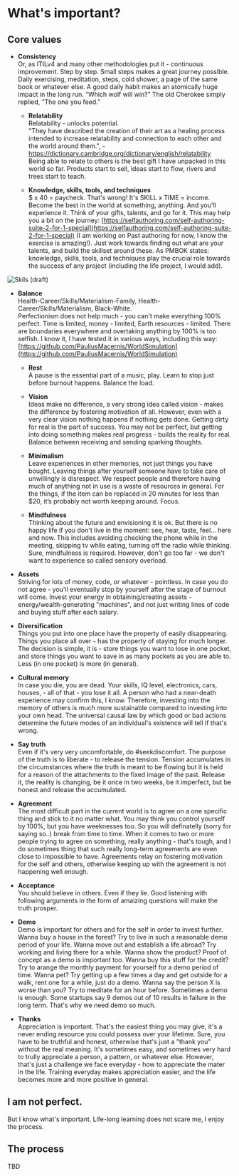 # What's important?

## Core values

- **Consistency**  
Or, as ITILv4 and many other methodologies put it - continuous improvement. Step by step. Small steps makes a great journey possible. Daily exercising, meditation, steps, cold shower, a page of the same book or whatever else. A good daily habit makes an atomically huge impact in the long run. “Which wolf will win?” The old Cherokee simply replied, “The one you feed.”  

  - **Relatability**  
Relatability - unlocks potential.  
"They have described the creation of their art as a healing process intended to increase relatability and connection to each other and the world around them.", - https://dictionary.cambridge.org/dictionary/english/relatability  
Being able to relate to others is the best gift I have unpacked in this world so far. Products start to sell, ideas start to flow, rivers and trees start to teach.  

  - **Knowledge, skills, tools, and techniques**  
$ x 40 = paycheck. That's wrong! It's SKILL x TIME = income.  
Become the best in the world at something, anything. And you'll experience it. Think of your gifts, talents, and go for it. This may help you a bit on the journey: [https://selfauthoring.com/self-authoring-suite-2-for-1-special](https://selfauthoring.com/self-authoring-suite-2-for-1-special) (I am working on Past authoring for now, I know the exercise is amazing!). Just work towards finding out what are your talents, and build the skillset around these. As PMBOK states: knowledge, skills, tools, and techniques play the crucial role towards the success of any project (including the life project, I would add).   

![Skils (draft)](https://raw.githubusercontent.com/PauliusMacernis/pauliusmacernis.github.io/main/dunning-kruger--effect.png "Skills (draft)")

- **Balance**  
Health-Career/Skills/Materialism-Family, Health-Career/Skills/Materialism, Black-White.  
Perfectionism does not help much - you can't make everything 100% perfect. Time is limited, money - limited, Earth resources - limited. There are boundaries everywhere and overtaking anything by 100% is too selfish. I know it, I have tested it in various ways, including this way: [https://github.com/PauliusMacernis/WorldSimulation](https://github.com/PauliusMacernis/WorldSimulation)  

  - **Rest**  
A pause is the essential part of a music, play. Learn to stop just before burnout happens. Balance the load.    

  - **Vision**  
Ideas make no difference, a very strong idea called vision - makes the difference by fostering motivation of all. However, even with a very clear vision nothing happens if nothing gets done. Getting dirty for real is the part of success. You may not be perfect, but getting into doing something makes real progress - builds the reality for real. Balance between receiving and sending sparking thoughts.  

  - **Minimalism**  
Leave experiences in other memories, not just things you have bought. Leaving things after yourself someone have to take care of unwillingly is disrespect. We respect people and therefore having much of anything not in use is a waste of resources in general. For the things, if the item can be replaced in 20 minutes for less than $20, it’s probably not worth keeping around. Focus.   

  - **Mindfulness**  
Thinking about the future and envisioning it is ok. But there is no happy life if you don't live in the moment: see, hear, taste, feel... here and now. This includes avoiding checking the phone while in the meeting, skipping tv while eating, turning off the radio while thinking.  Sure, mindfulness is required. However, don't go too far - we don't want to experience so called sensory overload.  

- **Assets**  
Striving for lots of money, code, or whatever - pointless. In case you do not agree - you'll eventually stop by yourself after the stage of burnout will come. Invest your energy in obtaining/creating assets - energy/wealth-generating "machines", and not just writing lines of code and buying stuff after each salary.  

- **Diversification**  
Things you put into one place have the property of easily disappearing. Things you place all over - has the property of staying for much longer. The decision is simple, it is - store things you want to lose in one pocket, and store things you want to save in as many pockets as you are able to. Less (in one pocket) is more (in general).  

- **Cultural memory**  
In case you die, you are dead. Your skills, IQ level, electronics, cars, houses, - all of that - you lose it all. A person who had a near-death experience may confirm this, I know. Therefore, investing into the memory of others is much more sustainable compared to investing into your own head. The universal causal law by which good or bad actions determine the future modes of an individual's existence will tell if that's wrong.  

- **Say truth**  
Even if it's very very uncomfortable, do #seekdiscomfort. The purpose of the truth is to liberate - to release the tension. Tension accumulates in the circumstances where the truth is meant to be flowing but it is held for a reason of the attachments to the fixed image of the past. Release it, the reality is changing, be it once in two weeks, be it imperfect, but be honest and release the accumulated.  

- **Agreement**  
The most difficult part in the current world is to agree on a one specific thing and stick to it no matter what. You may think you control yourself by 100%, but you have weeknesses too. So you will definatelly (sorry for saying so..) break from time to time. When it comes to two or more people trying to agree on something, really anything - that's tough, and I do sometimes thing that such really long-term agreements are even close to impossible to have. Agreements relay on fostering motivation for the self and others, otherwise keeping up with the agreement is not happening well enough.  

- **Acceptance**  
You should believe in others. Even if they lie. Good listening with following arguments in the form of amaizing questions will make the truth prosper.  

- **Demo**  
Demo is important for others and for the self in order to invest further. Wanna buy a house in the forest? Try to live in such a reasonable demo period of your life. Wanna move out and establish a life abroad? Try working and living there for a while. Wanna show the product? Proof of concept as a demo is important too. Wanna buy this stuff for the credit? Try to arange the monthly payment for yourself for a demo period of time. Wanna pet? Try getting up a few times a day and get outside for a walk, rent one for a while, just do a demo. Wanna say the person X is worse than you? Try to meditate for an hour before. Sometimes a demo is enough. Some startups say 9 demos out of 10 results in failure in the long term. That's why we need demo so much.  

- **Thanks**  
Appreciation is important. That's the easiest thing you may give, it's a never ending resource you could possess over your lifetime. Sure, you have to be truthful and honest, otherwise that's just a "thank you" without the real meaning. It's sometimes easy, and sometimes very hard to trully appreciate a person, a pattern, or whatever else. However, that's just a challenge we face everyday - how to appreciate the mater in the life. Training everyday makes appreciation easier, and the life becomes more and more positive in general.   



## I am not perfect. 

But I know what's important. Life-long learning does not scare me, I enjoy the process.  

## The process



TBD
